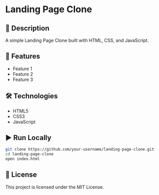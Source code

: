 # Landing Page Clone

## 📌 Description
A simple Landing Page Clone built with HTML, CSS, and JavaScript.

## 🚀 Features
- Feature 1
- Feature 2
- Feature 3

## 🛠️ Technologies
- HTML5  
- CSS3  
- JavaScript  

## ▶️ Run Locally
```bash
git clone https://github.com/your-username/landing-page-clone.git
cd landing-page-clone
open index.html
```

## 📜 License
This project is licensed under the MIT License.
